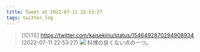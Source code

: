 ```yaml
---
title: Tweet at 2022-07-11 22:53:27
tags: twitter_log
---
```


> [!CITE] https://twitter.com/kaisekiriu/status/1546492870294908934 (2022-07-11 22:53:27)
> ![](https://twitter.com/kaisekiriu/status/1546492870294908934)
> 科博の良くない点の一つ。
